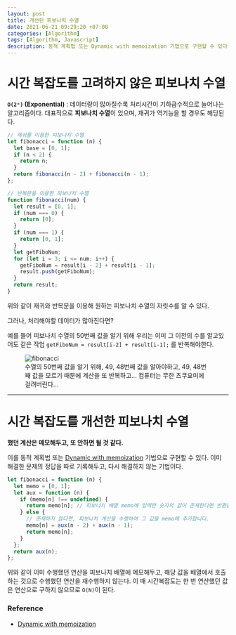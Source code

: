 ```yaml
---
layout: post
title: 개선된 피보나치 수열
date: 2021-06-21 09:29:20 +07:00
categories: [Algorithm]
tags: [Algorithm, Javascript]
description: 동적 계획법 또는 Dynamic with memoization 기법으로 구현할 수 있다.
---
```


# 시간 복잡도를 고려하지 않은 피보나치 수열

**`O(2ⁿ)` (Exponential)** :
데이터량이 많아질수록 처리시간이 기하급수적으로 늘어나는 알고리즘이다. 대표적으로 **피보나치 수열**이 있으며, 재귀가 역기능을 할 경우도 해당된다.

```js
// 재귀를 이용한 피보나치 수열
let fibonacci = function (n) {
  let base = [0, 1];
  if (n < 2) {
    return n;
  }
  return fibonacci(n - 2) + fibonacci(n - 1);
};
```

```js
// 반복문을 이용한 피보나치 수열
function fibonacci(num) {
  let result = [0, 1];
  if (num === 0) {
    return [0];
  }
  if (num === 1) {
    return [0, 1];
  }
  let getFiboNum;
  for (let i = 3; i <= num; i++) {
    getFiboNum = result[i - 2] + result[i - 1];
    result.push(getFiboNum);
  }
  return result;
}
```

위와 같이 재귀와 반복문을 이용해 원하는 피보나치 수열의 자릿수를 알 수 있다.

그러나, 처리해야할 데이터가 많아진다면?

예를 들어 피보나치 수열의 50번째 값을 알기 위해 우리는 이미 그 이전의 수를 알고있어도 같은 작업 `getFiboNum = result[i-2] + result[i-1];` 를 반복해야한다.

<figure>
<img src="https://images.velog.io/images/shitaikoto/post/d6e603aa-9cbf-4e3f-a42a-98c12e172b28/AmusedSleepyAztecant-size_restricted.gif" alt="fibonacci">
<figcaption>수열의 50번째 값을 알기 위해, 49, 48번째 값을 알아야하고, 49, 48번째 값을 모르기 때문에 계산을 또 반복하고... 컴퓨터는 무한 츠쿠요미에 걸려버린다...</figcaption>
</figure>

---

# 시간 복잡도를 개선한 피보나치 수열

**했던 계산은 메모해두고, 또 안하면 될 것 같다.**

이를 동적 계획법 또는 <a href="https://ko.wikipedia.org/wiki/%EB%A9%94%EB%AA%A8%EC%9D%B4%EC%A0%9C%EC%9D%B4%EC%85%98">Dynamic with memoization</a> 기법으로 구현할 수 있다.
이미 해결한 문제의 정답을 따로 기록해두고, 다시 해결하지 않는 기법이다.

```js
let fibonacci = function (n) {
  let memo = [0, 1];
  let aux = function (n) {
    if (memo[n] !== undefined) {
      return memo[n]; // 피보나치 배열 memo에 입력한 숫자의 값이 존재한다면 반환합니다.
    } else {
      // 존재하지 않다면, 피보나치 계산을 수행하여 그 값을 memo에 추가합니다.
      memo[n] = aux(n - 2) + aux(n - 1);
      return memo[n];
    }
  };
  return aux(n);
};
```

위와 같이 이미 수행했던 연산을 피보나치 배열에 메모해두고, 해당 값을 배열에서 호출하는 것으로 수행했던 연산을 재수행하지 않는다. 이 때 시간복잡도는 한 번 연산했던 값은 연산으로 구하지 않으므로 `O(N)`이 된다.

### Reference

- <a href="https://ko.wikipedia.org/wiki/%EB%A9%94%EB%AA%A8%EC%9D%B4%EC%A0%9C%EC%9D%B4%EC%85%98" target="_blank" rel="noopener">Dynamic with memoization</a>
